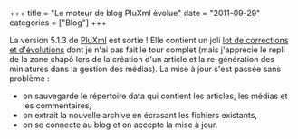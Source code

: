 +++
title = "Le moteur de blog PluXml évolue"
date = "2011-09-29"
categories = ["Blog"]
+++

La version 5.1.3 de [PluXml](http://pluxml.org/) est sortie ! Elle contient un
joli [lot de corrections et
d'évolutions](http://telechargements.pluxml.org/changelog) dont je n'ai pas
fait le tour complet (mais j'apprécie le repli de la zone chapô lors de la
création d'un article et la re-génération des miniatures dans la gestion des
médias). La mise à jour s'est passée sans problème :


-    on sauvegarde le répertoire data qui contient les articles, les médias et les
commentaires,
-    on extrait la nouvelle archive en écrasant les fichiers existants,
-    on se connecte au blog et on accepte la mise à jour.
